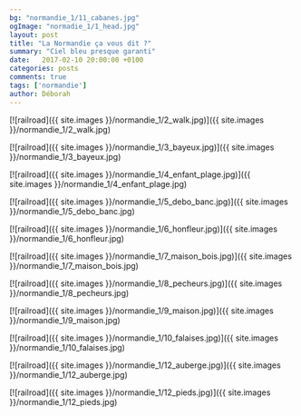 ```yaml
---
bg: "normandie_1/11_cabanes.jpg"
ogImage: "normadie_1/1_head.jpg"
layout: post
title: "La Normandie ça vous dit ?"
summary: "Ciel bleu presque garanti"
date:   2017-02-10 20:00:00 +0100
categories: posts
comments: true
tags: ['normandie']
author: Déborah
---
```


[![railroad]({{ site.images }}/normandie_1/2_walk.jpg)]({{ site.images }}/normandie_1/2_walk.jpg)

[![railroad]({{ site.images }}/normandie_1/3_bayeux.jpg)]({{ site.images }}/normandie_1/3_bayeux.jpg)

[![railroad]({{ site.images }}/normandie_1/4_enfant_plage.jpg)]({{ site.images }}/normandie_1/4_enfant_plage.jpg)

[![railroad]({{ site.images }}/normandie_1/5_debo_banc.jpg)]({{ site.images }}/normandie_1/5_debo_banc.jpg)

[![railroad]({{ site.images }}/normandie_1/6_honfleur.jpg)]({{ site.images }}/normandie_1/6_honfleur.jpg)

[![railroad]({{ site.images }}/normandie_1/7_maison_bois.jpg)]({{ site.images }}/normandie_1/7_maison_bois.jpg)

[![railroad]({{ site.images }}/normandie_1/8_pecheurs.jpg)]({{ site.images }}/normandie_1/8_pecheurs.jpg)

[![railroad]({{ site.images }}/normandie_1/9_maison.jpg)]({{ site.images }}/normandie_1/9_maison.jpg)

[![railroad]({{ site.images }}/normandie_1/10_falaises.jpg)]({{ site.images }}/normandie_1/10_falaises.jpg)

[![railroad]({{ site.images }}/normandie_1/12_auberge.jpg)]({{ site.images }}/normandie_1/12_auberge.jpg)

[![railroad]({{ site.images }}/normandie_1/12_pieds.jpg)]({{ site.images }}/normandie_1/12_pieds.jpg)
